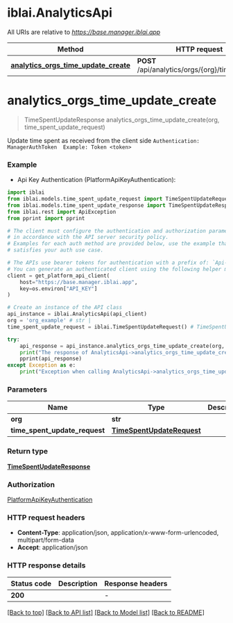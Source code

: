 # iblai.AnalyticsApi

All URIs are relative to *https://base.manager.iblai.app*

Method | HTTP request | Description
------------- | ------------- | -------------
[**analytics_orgs_time_update_create**](AnalyticsApi.md#analytics_orgs_time_update_create) | **POST** /api/analytics/orgs/{org}/time/update/ | 


# **analytics_orgs_time_update_create**
> TimeSpentUpdateResponse analytics_orgs_time_update_create(org, time_spent_update_request)



Update time spent as received from the client side  ``` Authentication: ManagerAuthToken  Example: Token <token> ```

### Example

* Api Key Authentication (PlatformApiKeyAuthentication):

```python
import iblai
from iblai.models.time_spent_update_request import TimeSpentUpdateRequest
from iblai.models.time_spent_update_response import TimeSpentUpdateResponse
from iblai.rest import ApiException
from pprint import pprint

# The client must configure the authentication and authorization parameters
# in accordance with the API server security policy.
# Examples for each auth method are provided below, use the example that
# satisfies your auth use case.

# The APIs use bearer tokens for authentication with a prefix of: `Api-Key`
# You can generate an authenticated client using the following helper method
client = get_platform_api_client(
    host="https://base.manager.iblai.app", 
    key=os.environ["API_KEY"]
)

# Create an instance of the API class
api_instance = iblai.AnalyticsApi(api_client)
org = 'org_example' # str | 
time_spent_update_request = iblai.TimeSpentUpdateRequest() # TimeSpentUpdateRequest | 

try:
    api_response = api_instance.analytics_orgs_time_update_create(org, time_spent_update_request)
    print("The response of AnalyticsApi->analytics_orgs_time_update_create:\n")
    pprint(api_response)
except Exception as e:
    print("Exception when calling AnalyticsApi->analytics_orgs_time_update_create: %s\n" % e)
```



### Parameters


Name | Type | Description  | Notes
------------- | ------------- | ------------- | -------------
 **org** | **str**|  | 
 **time_spent_update_request** | [**TimeSpentUpdateRequest**](TimeSpentUpdateRequest.md)|  | 

### Return type

[**TimeSpentUpdateResponse**](TimeSpentUpdateResponse.md)

### Authorization

[PlatformApiKeyAuthentication](../README.md#PlatformApiKeyAuthentication)

### HTTP request headers

 - **Content-Type**: application/json, application/x-www-form-urlencoded, multipart/form-data
 - **Accept**: application/json

### HTTP response details

| Status code | Description | Response headers |
|-------------|-------------|------------------|
**200** |  |  -  |

[[Back to top]](#) [[Back to API list]](../README.md#documentation-for-api-endpoints) [[Back to Model list]](../README.md#documentation-for-models) [[Back to README]](../README.md)


